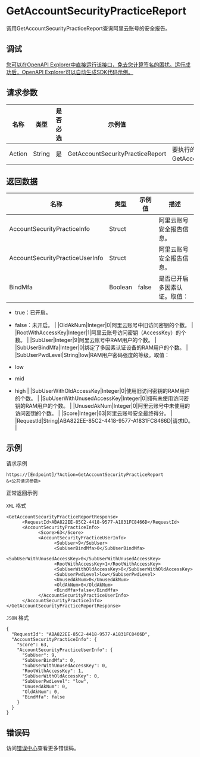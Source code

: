 # GetAccountSecurityPracticeReport

调用GetAccountSecurityPracticeReport查询阿里云账号的安全报告。

## 调试

[您可以在OpenAPI Explorer中直接运行该接口，免去您计算签名的困扰。运行成功后，OpenAPI Explorer可以自动生成SDK代码示例。](https://api.aliyun.com/#product=Ims&api=GetAccountSecurityPracticeReport&type=RPC&version=2019-08-15)

## 请求参数

|名称|类型|是否必选|示例值|描述|
|--|--|----|---|--|
|Action|String|是|GetAccountSecurityPracticeReport|要执行的操作。取值：GetAccountSecurityPracticeReport。 |

## 返回数据

|名称|类型|示例值|描述|
|--|--|---|--|
|AccountSecurityPracticeInfo|Struct| |阿里云账号安全报告信息。 |
|AccountSecurityPracticeUserInfo|Struct| |阿里云账号安全报告信息。 |
|BindMfa|Boolean|false|是否已开启多因素认证。取值：

 -   true：已开启。
-   false：未开启。 |
|OldAkNum|Integer|0|阿里云账号中旧访问密钥的个数。 |
|RootWithAccessKey|Integer|1|阿里云账号访问密钥（AccessKey）的个数。 |
|SubUser|Integer|9|阿里云账号中RAM用户的个数。 |
|SubUserBindMfa|Integer|0|绑定了多因素认证设备的RAM用户的个数。 |
|SubUserPwdLevel|String|low|RAM用户密码强度的等级。取值：

 -   low
-   mid
-   high |
|SubUserWithOldAccessKey|Integer|0|使用旧访问密钥的RAM用户的个数。 |
|SubUserWithUnusedAccessKey|Integer|0|拥有未使用访问密钥的RAM用户的个数。 |
|UnusedAkNum|Integer|0|阿里云账号中未使用的访问密钥的个数。 |
|Score|Integer|63|阿里云账号安全最终得分。 |
|RequestId|String|ABA822EE-85C2-4418-9577-A1831FC8466D|请求ID。 |

## 示例

请求示例

```
https://[Endpoint]/?Action=GetAccountSecurityPracticeReport
&<公共请求参数>
```

正常返回示例

`XML` 格式

```
<GetAccountSecurityPracticeReportResponse>
	  <RequestId>ABA822EE-85C2-4418-9577-A1831FC8466D</RequestId>
	  <AccountSecurityPracticeInfo>
		    <Score>63</Score>
		    <AccountSecurityPracticeUserInfo>
			      <SubUser>9</SubUser>
			      <SubUserBindMfa>0</SubUserBindMfa>
			      <SubUserWithUnusedAccessKey>0</SubUserWithUnusedAccessKey>
			      <RootWithAccessKey>1</RootWithAccessKey>
			      <SubUserWithOldAccessKey>0</SubUserWithOldAccessKey>
			      <SubUserPwdLevel>low</SubUserPwdLevel>
			      <UnusedAkNum>0</UnusedAkNum>
			      <OldAkNum>0</OldAkNum>
			      <BindMfa>false</BindMfa>
		    </AccountSecurityPracticeUserInfo>
	  </AccountSecurityPracticeInfo>
</GetAccountSecurityPracticeReportResponse>
```

`JSON` 格式

```
{
  "RequestId": "ABA822EE-85C2-4418-9577-A1831FC8466D",
  "AccountSecurityPracticeInfo": {
    "Score": 63,
    "AccountSecurityPracticeUserInfo": {
      "SubUser": 9,
      "SubUserBindMfa": 0,
      "SubUserWithUnusedAccessKey": 0,
      "RootWithAccessKey": 1,
      "SubUserWithOldAccessKey": 0,
      "SubUserPwdLevel": "low",
      "UnusedAkNum": 0,
      "OldAkNum": 0,
      "BindMfa": false
    }
  }
}
```

## 错误码

访问[错误中心](https://error-center.alibabacloud.com/status/product/Ims)查看更多错误码。

